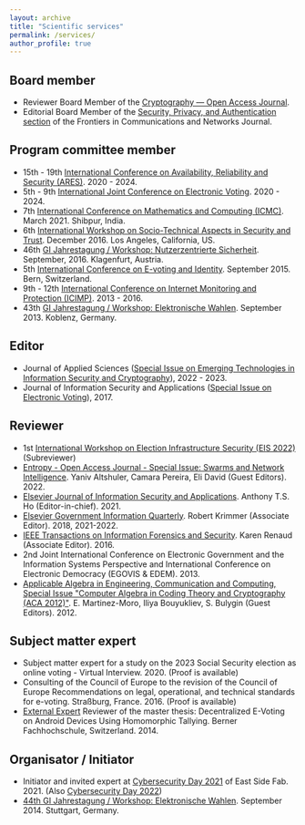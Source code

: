```yaml
---
layout: archive
title: "Scientific services"
permalink: /services/
author_profile: true
---
```


## Board member
* Reviewer Board Member of the [Cryptography — Open Access Journal](https://www.mdpi.com/journal/cryptography).
* Editorial Board Member of the [Security, Privacy, and Authentication section](https://www.frontiersin.org/journals/communications-and-networks/sections/security-privacy-and-authentication) of the Frontiers in Communications and Networks Journal.

## Program committee member
* 15th - 19th [International Conference on Availability, Reliability and Security (ARES)](https://www.ares-conference.eu). 2020 - 2024.
* 5th - 9th [International Joint Conference on Electronic Voting](https://www.e-vote-id2024.org). 2020 - 2024.
* 7th [International Conference on Mathematics and Computing (ICMC)](https://icmc2021.in). March 2021. Shibpur, India.
* 6th [International Workshop on Socio-Technical Aspects in Security and Trust](https://stast2016.uni.lu). December 2016. Los Angeles, California, US.
* 46th [GI Jahrestagung / Workshop: Nutzerzentrierte Sicherheit](https://ucs.fbi.h-da.de/workshop-nutzerzentrierte-sicherheit-nzs-2016/). September, 2016. Klagenfurt, Austria.
* 5th [International Conference on E-voting and Identity](https://link.springer.com/book/10.1007/978-3-319-22270-7). September 2015. Bern, Switzerland.
* 9th - 12th [International Conference on Internet Monitoring and Protection (ICIMP)](http://www.iaria.org/conferences2013/ComICIMP13.html). 2013 - 2016.
* 43th [GI Jahrestagung / Workshop: Elektronische Wahlen](https://gi.de/fileadmin/GI/Hauptseite/Ueber_uns/Historie/Programmheft-INFORMATIK2013.pdf). September 2013. Koblenz, Germany.

## Editor
* Journal of Applied Sciences ([Special Issue on Emerging Technologies in Information Security and Cryptography](https://www.mdpi.com/journal/applsci/special_issues/39354N9705)), 2022 - 2023.
* Journal of Information Security and Applications ([Special Issue on Electronic Voting](https://www.sciencedirect.com/journal/journal-of-information-security-and-applications/special-issue/10QBC8S19H5)), 2017.

## Reviewer
* 1st [International Workshop on Election Infrastructure Security (EIS 2022)](https://csis.gmu.edu/EIS-2022/) (Subreviewer)
* [Entropy - Open Access Journal - Special Issue: Swarms and Network Intelligence](https://www.mdpi.com/journal/entropy/special_issues/swarms_network_intelligence). Yaniv Altshuler, Camara Pereira, Eli David (Guest Editors). 2022.
* [Elsevier Journal of Information Security and Applications](https://www.journals.elsevier.com/journal-of-information-security-and-applications). Anthony T.S. Ho (Editor-in-chief). 2021.
* [Elsevier Government Information Quarterly](https://www.journals.elsevier.com/government-information-quarterly). Robert Krimmer (Associate Editor). 2018, 2021-2022.
* [IEEE Transactions on Information Forensics and Security](https://ieeexplore.ieee.org/xpl/RecentIssue.jsp?punumber=10206). Karen Renaud (Associate Editor). 2016.
* 2nd Joint International Conference on Electronic Government and the Information Systems Perspective and International Conference on Electronic Democracy (EGOVIS & EDEM). 2013.
* [Applicable Algebra in Engineering, Communication and Computing, Special Issue "Computer Algebra in Coding Theory and Cryptography (ACA 2012)"](https://www.springerprofessional.de/applicable-algebra-in-engineering-communication-and-computing/5053734). E. Martinez-Moro, Iliya Bouyukliev, S. Bulygin (Guest Editors). 2012.

## Subject matter expert
* Subject matter expert for a study on the 2023 Social Security election as online voting - Virtual Interview. 2020. (Proof is available)
* Consulting of the Council of Europe to the revision of the Council of Europe Recommendations on legal, operational, and technical standards for e-voting. Straßburg, France. 2016. (Proof is available)
* [External Expert](https://bfh.easydocmaker.ch/media/pdf_final/531_Juerg_Ritter.pdf) Reviewer of the master thesis: Decentralized E-Voting on Android Devices Using Homomorphic Tallying. Berner Fachhochschule, Switzerland. 2014.

## Organisator / Initiator
* Initiator and invited expert at [Cybersecurity Day 2021](https://eastsidefab.de/cybersecurity-keine-option-sondern-ein-muss/) of East Side Fab. 2021. (Also [Cybersecurity Day 2022](https://eastsidefab.de/cybersecurity-day-2022/))
* [44th GI Jahrestagung / Workshop: Elektronische Wahlen](http://www.uni-koblenz-landau.de/koblenz/fb4/iwvi/aggrimm/events_folder/gitag44/). September 2014. Stuttgart, Germany.
